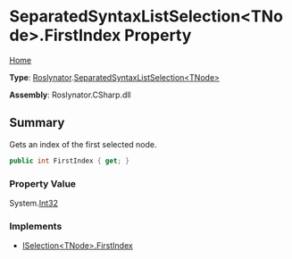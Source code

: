 # SeparatedSyntaxListSelection\<TNode>\.FirstIndex Property

[Home](../../../README.md)

**Type**: [Roslynator](../../README.md)\.[SeparatedSyntaxListSelection\<TNode>](../README.md)

**Assembly**: Roslynator\.CSharp\.dll

## Summary

Gets an index of the first selected node\.

```csharp
public int FirstIndex { get; }
```

### Property Value

System\.[Int32](https://docs.microsoft.com/en-us/dotnet/api/system.int32)

### Implements

* [ISelection\<TNode>.FirstIndex](../../ISelection-1/FirstIndex/README.md)
